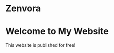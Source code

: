 # Zenvora
<!DOCTYPE html>
<html lang="en">
<head>
  <meta charset="UTF-8">
  <title>My Website</title>
  <link rel="stylesheet" href="style.css">
</head>
<body>
  <h1>Welcome to My Website</h1>
  <p>This website is published for free!</p>
</body>
</html>
